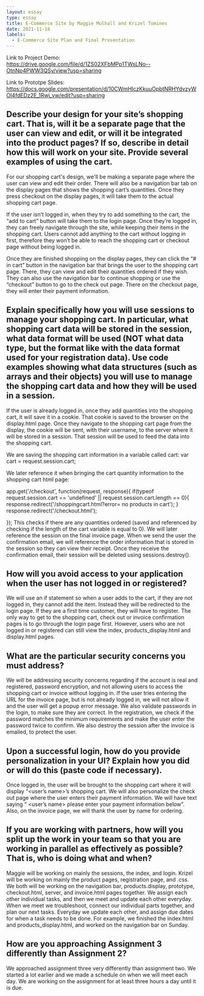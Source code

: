 ```yaml
---
layout: essay
type: essay
title: E-Commerce Site by Maggie Mulhall and Krizel Tomines 
date: 2021-11-18
labels:
  - E-Commerce Site Plan and Final Presentation
---
```


Link to Project Demo: https://drive.google.com/file/d/1ZS02XFbMPp1TWsLNo--OtnNp4PWW3QSy/view?usp=sharing

Link to Prototpe Slides: https://docs.google.com/presentation/d/10CWmHIczKkuuOpbtNRHYdvzyWOl4fdEDz2E_1Rwj_yw/edit?usp=sharing

Describe your design for your site’s shopping cart. That is, will it be a separate page that the user can view and edit, or will it be integrated into the product pages? If so, describe in detail how this will work on your site. Provide several examples of using the cart.
-------
For our shopping cart's design, we'll be making a separate page where the user can view and edit their order. There will also be a navigation bar tab on the display pages that shows the shopping cart’s quantities. Once they press checkout on the display pages, it will take them to the actual shopping cart page.

If the user isn’t logged in, when they try to add something to the cart,  the “add to cart” button will take them to the login page. Once they’re logged in, they can freely navigate through the site, while keeping their items in the shopping cart. Users cannot add anything to the cart without logging in first, therefore they won’t be able to reach the shopping cart or checkout page without being logged in. 

Once they are finished shopping on the display pages, they can click the “# in cart” button in the navigation bar that brings the user to the shopping cart page. There, they can view and edit their quantities ordered if they wish. They can also use the navigation bar to continue shopping or use the “checkout” button to go to the check out page. There on the checkout page, they will enter their payment information.



Explain specifically how you will use sessions to manage your shopping cart. In particular, what shopping cart data will be stored in the session, what data format will be used (NOT what data type, but the format like with the data format used for your registration data). Use code examples showing what data structures (such as arrays and their objects) you will use to manage the shopping cart data and how they will be used in a session.
-------

If the user is already logged in, once they add quantities into the shopping cart, it will save it in a cookie. That cookie is saved to the browser on the display.html page. Once they navigate to the shopping cart page from the display, the cookie will be sent, with their username, to the server where it will be stored in a session. That session will be used to feed the data into the shopping cart. 

We are saving the shopping cart information in a variable called cart:
var cart = request.session.cart;

We later reference it when bringing the cart quantity information to the shopping cart html page:

app.get('/checkout', function(request, response){
  if(typeof request.session.cart == 'undefined' || request.session.cart.length == 0){
    response.redirect('/shoppingcart.html?error= no products in cart');
  }
  response.redirect('/checkout.html');

});
This checks if there are any quantities ordered (saved and referenced by checking if the length of the cart variable is equal to 0).
We will later reference the session on the final invoice page. When we send the user the confirmation email, we will reference the order information that is stored in the session so they can view their receipt. Once they receive the confirmation email, their session will be deleted using sessions.destroy().


How will you avoid access to your application when the user has not logged in or registered? 
-------
We will use an if statement so when a user adds to the cart, if they are not logged in, they cannot add the item. Instead they will be redirected to the login page. If they are a first time customer, they will have to register. The only way to get to the shopping cart, check out or invoice confirmation pages is to go through the login page first. However, users who are not logged in or registered can still view the index, products_display.html and display.html pages. 

What are the particular security concerns you must address?
-------
We will be addressing security concerns regarding if the account is real and registered, password encryption, and not allowing users to access the shopping cart or invoice without logging in. If the user tries entering the URL for the invoice page, but is not already logged in, we will not allow it and the user will get a popup error message.
We also validate passwords in the login, to make sure they are correct. In the registration, we check if the password matches the minimum requirements and make the user enter the password twice to confirm. We also destroy the session after the invoice is emailed, to protect the user.

Upon a successful login, how do you provide personalization in your UI? Explain how you did or will do this (paste code if necessary).
-------
Once logged in, the user will be brought to the shopping cart where it will display “<user’s name>’s shopping cart. We will also personalize the check out page where the user enters their payment information. We will have text saying “ <user’s name> please enter your payment information below”. Also, on the invoice page, we will thank the user by name for ordering. 

If you are working with partners, how will you split up the work in your team so that you are working in parallel as effectively as possible? That is, who is doing what and when?
--------
Maggie will be working on mainly the sessions, the index, and login.
Krizel will be working on mainly the product pages, registration page, and .css.
We both will be working on the navigation bar, products.display, prototype, checkout.html, server, and invoice.html pages together. We assign each other individual tasks, and then we meet and update each other everyday. When we meet we troubleshoot, connect our individual parts together, and plan our next tasks. Everyday we update each other, and assign due dates for when a task needs to be done. For example, we finished the index.html and products_display.html, and worked on the navigation bar on Sunday. 

How are you approaching Assignment 3 differently than Assignment 2?
--------
We approached assignment three very differently than assignment two. We started a lot earlier and we made a schedule on when we will meet each day. We are working on the assignment for at least three hours a day until it is due. 
